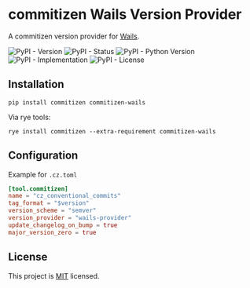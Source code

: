 # commitizen Wails Version Provider

A commitizen version provider for [Wails](https://wails.io).

![PyPI - Version](https://img.shields.io/pypi/v/commitizen-wails)
![PyPI - Status](https://img.shields.io/pypi/status/commitizen-wails)
![PyPI - Python Version](https://img.shields.io/pypi/pyversions/commitizen-wails)
![PyPI - Implementation](https://img.shields.io/pypi/implementation/commitizen-wails)
![PyPI - License](https://img.shields.io/pypi/l/commitizen-wails)

## Installation

```shell
pip install commitizen commitizen-wails
```

Via rye tools:

```shell
rye install commitizen --extra-requirement commitizen-wails
```

## Configuration

Example for `.cz.toml`

```toml
[tool.commitizen]
name = "cz_conventional_commits"
tag_format = "$version"
version_scheme = "semver"
version_provider = "wails-provider"
update_changelog_on_bump = true
major_version_zero = true
```

## License

This project is [MIT](./LICENSE) licensed.
